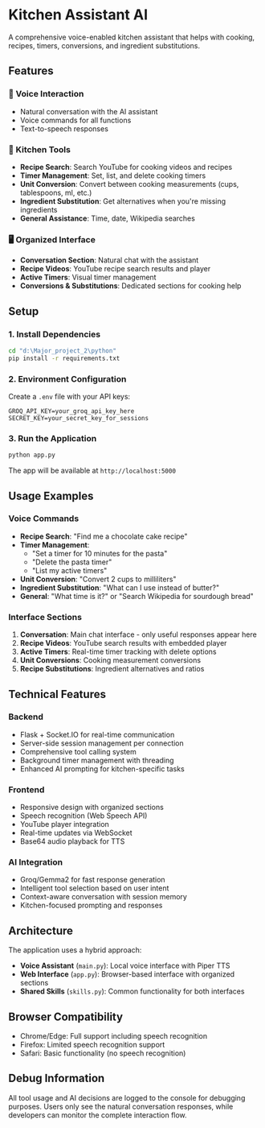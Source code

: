 # Kitchen Assistant AI

A comprehensive voice-enabled kitchen assistant that helps with cooking, recipes, timers, conversions, and ingredient substitutions.

## Features

### 🎤 Voice Interaction
- Natural conversation with the AI assistant
- Voice commands for all functions
- Text-to-speech responses

### 🍳 Kitchen Tools
- **Recipe Search**: Search YouTube for cooking videos and recipes
- **Timer Management**: Set, list, and delete cooking timers
- **Unit Conversion**: Convert between cooking measurements (cups, tablespoons, ml, etc.)
- **Ingredient Substitution**: Get alternatives when you're missing ingredients
- **General Assistance**: Time, date, Wikipedia searches

### 🖥️ Organized Interface
- **Conversation Section**: Natural chat with the assistant
- **Recipe Videos**: YouTube recipe search results and player
- **Active Timers**: Visual timer management
- **Conversions & Substitutions**: Dedicated sections for cooking help

## Setup

### 1. Install Dependencies
```bash
cd "d:\Major_project_2\python"
pip install -r requirements.txt
```

### 2. Environment Configuration
Create a `.env` file with your API keys:
```env
GROQ_API_KEY=your_groq_api_key_here
SECRET_KEY=your_secret_key_for_sessions
```

### 3. Run the Application
```bash
python app.py
```

The app will be available at `http://localhost:5000`

## Usage Examples

### Voice Commands
- **Recipe Search**: "Find me a chocolate cake recipe"
- **Timer Management**: 
  - "Set a timer for 10 minutes for the pasta"
  - "Delete the pasta timer"
  - "List my active timers"
- **Unit Conversion**: "Convert 2 cups to milliliters"
- **Ingredient Substitution**: "What can I use instead of butter?"
- **General**: "What time is it?" or "Search Wikipedia for sourdough bread"

### Interface Sections
1. **Conversation**: Main chat interface - only useful responses appear here
2. **Recipe Videos**: YouTube search results with embedded player
3. **Active Timers**: Real-time timer tracking with delete options
4. **Unit Conversions**: Cooking measurement conversions
5. **Recipe Substitutions**: Ingredient alternatives and ratios

## Technical Features

### Backend
- Flask + Socket.IO for real-time communication
- Server-side session management per connection
- Comprehensive tool calling system
- Background timer management with threading
- Enhanced AI prompting for kitchen-specific tasks

### Frontend
- Responsive design with organized sections
- Speech recognition (Web Speech API)
- YouTube player integration
- Real-time updates via WebSocket
- Base64 audio playback for TTS

### AI Integration
- Groq/Gemma2 for fast response generation
- Intelligent tool selection based on user intent
- Context-aware conversation with session memory
- Kitchen-focused prompting and responses

## Architecture

The application uses a hybrid approach:
- **Voice Assistant** (`main.py`): Local voice interface with Piper TTS
- **Web Interface** (`app.py`): Browser-based interface with organized sections
- **Shared Skills** (`skills.py`): Common functionality for both interfaces

## Browser Compatibility

- Chrome/Edge: Full support including speech recognition
- Firefox: Limited speech recognition support
- Safari: Basic functionality (no speech recognition)

## Debug Information

All tool usage and AI decisions are logged to the console for debugging purposes. Users only see the natural conversation responses, while developers can monitor the complete interaction flow.